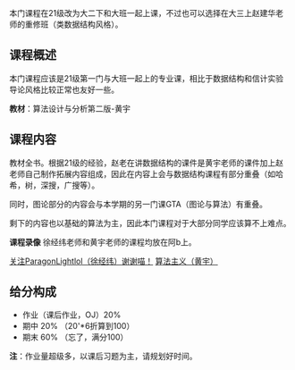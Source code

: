 本门课程在21级改为大二下和大班一起上课，不过也可以选择在大三上赵建华老师的重修班（类数据结构风格）。

## 课程概述
本门课程应该是21级第一门与大班一起上的专业课，相比于数据结构和信计实验导论风格比较正常也友好一些。

**教材**：算法设计与分析第二版-黄宇

## 课程内容

教材全书。根据21级的经验，赵老在讲数据结构的课件是黄宇老师的课件加上赵老师自己制作拓展内容组成，因此在内容上会与数据结构课程有部分重叠（如哈希，树，深搜，广搜等）。

同时，图论部分的内容会与本学期的另一门课GTA（图论与算法）有重叠。

剩下的内容也以基础的算法为主，因此本门课程对于大部分同学应该算不上难点。

**课程录像**
徐经纬老师和黄宇老师的课程均放在阿b上。

[关注ParagonLightlol（徐经纬）谢谢喵！](https://space.bilibili.com/390606417)
[算法主义（黄宇）](https://space.bilibili.com/474662253)


## 给分构成

- 作业（课后作业，OJ）20%
- 期中 20% （20'*6折算到100）
- 期末 60% （忘了，满分100）

**注**：作业量超级多，以课后习题为主，请规划好时间。